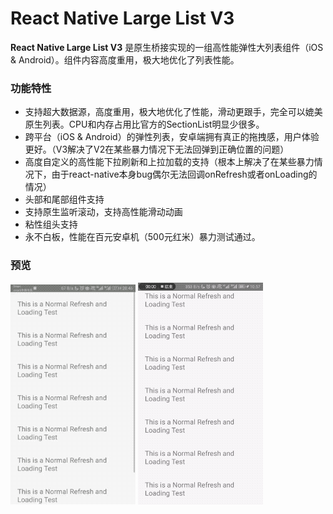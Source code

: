 # **React Native Large List V3**
**React Native Large List V3** 是原生桥接实现的一组高性能弹性大列表组件（iOS & Android）。组件内容高度重用，极大地优化了列表性能。

### 功能特性

* 支持超大数据源，高度重用，极大地优化了性能，滑动更跟手，完全可以媲美原生列表。CPU和内存占用比官方的SectionList明显少很多。
* 跨平台（iOS & Android）的弹性列表，安卓端拥有真正的拖拽感，用户体验更好。（V3解决了V2在某些暴力情况下无法回弹到正确位置的问题）
* 高度自定义的高性能下拉刷新和上拉加载的支持（根本上解决了在某些暴力情况下，由于react-native本身bug偶尔无法回调onRefresh或者onLoading的情况）
* 头部和尾部组件支持
* 支持原生监听滚动，支持高性能滑动动画
* 粘性组头支持
* 永不白板，性能在百元安卓机（500元红米）暴力测试通过。

### 预览
![Refreshing](../res/RefreshAndroid.gif)
![Loading](../res/LoadingAndroid.gif)
